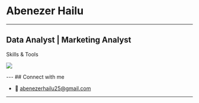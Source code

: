 #  Abenezer Hailu
---
**Data Analyst | Marketing Analyst**
---
Skills & Tools

<p align="left">
  <img src="https://skillicons.dev/icons?i=postgresql,python,mysql,google bigquery,excel,power bi,git" />
</p>
---
## Connect with me

- 📧 abenezerhailu25@gmail.com

---

